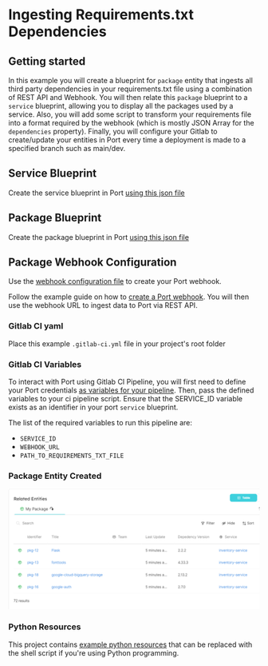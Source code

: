 # Ingesting Requirements.txt Dependencies


## Getting started

In this example you will create a blueprint for `package` entity that ingests all third party dependencies in your requirements.txt file using a combination of REST API and Webhook. You will then relate this `package` blueprint to a `service` blueprint, allowing you to display all the packages used by a service. Also, you will add some script to transform your requirements file into a format required by the webhook (which is mostly JSON Array for the `dependencies` property). Finally, you will configure your Gitlab to create/update your entities in Port every time a deployment is made to a specified branch such as main/dev.

## Service Blueprint
Create the service blueprint in Port [using this json file](./resources/service.md)

## Package Blueprint
Create the package blueprint in Port [using this json file](./resources/package.md)

## Package Webhook Configuration
Use the [webhook configuration file](./resources/package_webhook_configuration.md) to create your Port webhook. 

Follow the example guide on how to [create a Port webhook](https://docs.getport.io/build-your-software-catalog/sync-data-to-catalog/webhook/#configuring-webhook-endpoints). You will then use the webhook URL to ingest data to Port via REST API.

### Gitlab CI yaml
Place this example `.gitlab-ci.yml` file in your project's root folder

### Gitlab CI Variables
To interact with Port using Gitlab CI Pipeline, you will first need to define your Port credentials [as variables for your pipeline](https://docs.gitlab.com/ee/ci/variables/index.html#define-a-cicd-variable-in-the-ui). Then, pass the defined variables to your ci pipeline script. Ensure that the SERVICE_ID variable exists as an identifier in your port `service` blueprint.

The list of the required variables to run this pipeline are:
- `SERVICE_ID`
- `WEBHOOK_URL`
- `PATH_TO_REQUIREMENTS_TXT_FILE`
 

### Package Entity Created
![Package Entity Created](./assets/packages.PNG "Package Entity Created")

### Python Resources
This project contains [example python resources](./python-tutorial/) that can be replaced with the shell script if you're using Python programming.
